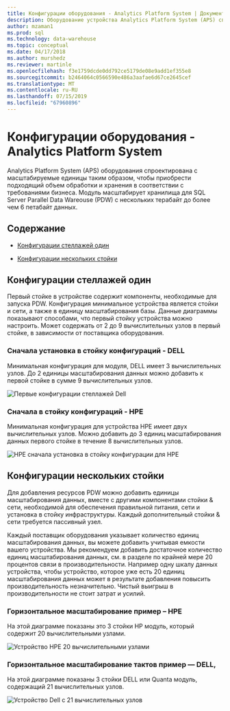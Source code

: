 ```yaml
---
title: Конфигурации оборудования - Analytics Platform System | Документация Майкрософт
description: Оборудование устройства Analytics Platform System (APS) спроектирована с масштабируемые единицы таким образом, чтобы приобрести подходящий объем обработки и хранения в соответствии с требованиями бизнеса. Модуль поддерживает масштабирование хранилища для Parallel Data Warehouse с нескольких терабайт до более чем 6 петабайт данных.
author: mzaman1
ms.prod: sql
ms.technology: data-warehouse
ms.topic: conceptual
ms.date: 04/17/2018
ms.author: murshedz
ms.reviewer: martinle
ms.openlocfilehash: f3e1759dcde0dd792ce5179de08e9add1ef355e8
ms.sourcegitcommit: b2464064c0566590e486a3aafae6d67ce2645cef
ms.translationtype: MT
ms.contentlocale: ru-RU
ms.lasthandoff: 07/15/2019
ms.locfileid: "67960896"
---
```

# <a name="hardware-configurations---analytics-platform-system"></a>Конфигурации оборудования - Analytics Platform System
Analytics Platform System (APS) оборудования спроектирована с масштабируемые единицы таким образом, чтобы приобрести подходящий объем обработки и хранения в соответствии с требованиями бизнеса. Модуль масштабирует хранилища для SQL Server Parallel Data Wareouse (PDW) с нескольких терабайт до более чем 6 петабайт данных.  
  
## <a name="contents"></a>Содержание  
  
-   [Конфигурации стеллажей один](#section1)  
  
-   [Конфигурации нескольких стойки](#section2)  

  
## <a name="section1"></a>Конфигурации стеллажей один  
Первый стойке в устройстве содержит компоненты, необходимые для запуска PDW. Конфигурация минимальное устройства является стойки и сети, а также в единицу масштабирования базы. Данные диаграммы показывают способами, что первый стойку устройства можно настроить. Может содержать от 2 до 9 вычислительных узлов в первый стойке, в зависимости от поставщика оборудования.  
  
### <a name="first-rack-configurations---dell"></a>Сначала установка в стойку конфигураций - DELL  
Минимальная конфигурация для модуля, DELL имеет 3 вычислительных узлов. До 2 единицы масштабирования данных можно добавить к первой стойке в сумме 9 вычислительных узлов.  
  
![Первые конфигурации стеллажей Dell](media/first-rack-configurations-dell.png "первые конфигурации стеллажей Dell")  
  
### <a name="first-rack-configurations---hpe"></a>Сначала в стойку конфигураций - HPE  
Минимальная конфигурация для устройства HPE имеет двух вычислительных узлов. Можно добавить до 3 единиц масштабирования данных первого стойке в течение 8 вычислительных узлов.  
  
![HPE сначала установка в стойку конфигурации для HPE](media/first-rack-configurations-hpe.png "HPE сначала установка в стойку конфигураций")  
  
## <a name="section2"></a>Конфигурации нескольких стойки  
Для добавления ресурсов PDW можно добавить единицы масштабирования данных, вместе с другими компонентами стойки & сети, необходимой для обеспечения правильной питания, сети и установка в стойку инфраструктуры. Каждый дополнительный стойки & сети требуется пассивный узел.  
  
Каждый поставщик оборудования указывает количество единиц масштабирования данных, вы можете добавить учитывая емкости вашего устройства. Мы рекомендуем добавить достаточное количество единиц масштабирования данных, см. в разделе по крайней мере 20 процентов связи в производительности. Например одну шкалу данных устройства, чтобы устройство, которое уже есть 20 единиц масштабирования данных может в результате добавления повысить производительность незначительно. Чистый выигрыш в производительности не стоит затрат и усилий.  
  
### <a name="scale-out-example---hpe"></a>Горизонтальное масштабирование пример – HPE  
На этой диаграмме показаны это 3 стойки HP модуль, который содержит 20 вычислительными узлами.  
  
![Устройство HPE 20 вычислительными узлами](media/scale-out-hpe.png "HPE устройство с 20 вычислительными узлами")  
  
### <a name="scale-out-example---dell-quanta"></a>Горизонтальное масштабирование тактов пример — DELL,  
На этой диаграмме показаны 3 стойки DELL или Quanta модуль, содержащий 21 вычислительных узлов.  
  
![Устройство Dell с 21 вычислительных узлов](media/scale-out-dell.png "устройство Dell с 21 вычислительных узлов")  
 
